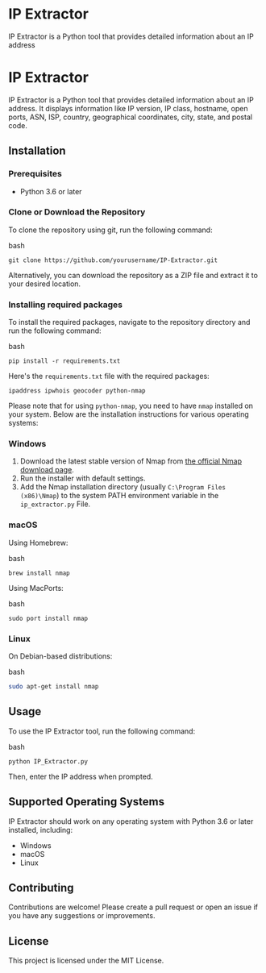 # IP Extractor
 IP Extractor is a Python tool that provides detailed information about an IP address

# IP Extractor

IP Extractor is a Python tool that provides detailed information about an IP address. It displays information like IP version, IP class, hostname, open ports, ASN, ISP, country, geographical coordinates, city, state, and postal code.

## Installation

### Prerequisites

-   Python 3.6 or later

### Clone or Download the Repository

To clone the repository using git, run the following command:

bash

`git clone https://github.com/yourusername/IP-Extractor.git` 

Alternatively, you can download the repository as a ZIP file and extract it to your desired location.

### Installing required packages

To install the required packages, navigate to the repository directory and run the following command:

bash

`pip install -r requirements.txt` 

Here's the `requirements.txt` file with the required packages:

`ipaddress
ipwhois
geocoder
python-nmap` 

Please note that for using `python-nmap`, you need to have `nmap` installed on your system. Below are the installation instructions for various operating systems:

### Windows

1.  Download the latest stable version of Nmap from [the official Nmap download page](https://nmap.org/download.html).
2.  Run the installer with default settings.
3.  Add the Nmap installation directory (usually `C:\Program Files (x86)\Nmap`) to the system PATH environment variable in the `ip_extractor.py` File.

### macOS

Using Homebrew:

bash

`brew install nmap` 

Using MacPorts:

bash

`sudo port install nmap` 

### Linux

On Debian-based distributions:

bash

```bash
sudo apt-get install nmap
```

## Usage

To use the IP Extractor tool, run the following command:

bash

`python IP_Extractor.py` 

Then, enter the IP address when prompted.

## Supported Operating Systems

IP Extractor should work on any operating system with Python 3.6 or later installed, including:

-   Windows
-   macOS
-   Linux

## Contributing

Contributions are welcome! Please create a pull request or open an issue if you have any suggestions or improvements.

## License

This project is licensed under the MIT License. 
